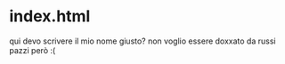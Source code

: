 # index.html 
qui devo scrivere il mio nome giusto? non voglio essere doxxato da russi pazzi però :( 
